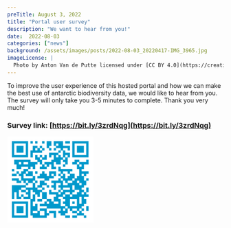 ```yaml
---
preTitle: August 3, 2022
title: "Portal user survey"
description: "We want to hear from you!"
date:  2022-08-03
categories: ["news"]
background: /assets/images/posts/2022-08-03_20220417-IMG_3965.jpg
imageLicense: |
  Photo by Anton Van de Putte licensed under [CC BY 4.0](https://creativecommons.org/licenses/by/4.0/)
---
```


To improve the user experience of this hosted portal and how we can make the best use of antarctic biodiversity data, we would like to hear from you. 
The survey will only take you 3-5 minutes to complete. Thank you very much!

### Survey link: [https://bit.ly/3zrdNqg](https://bit.ly/3zrdNqg)

<img src="/assets/images/hosted-portal-survey.png" alt="QR code to survey" width="200"/>
